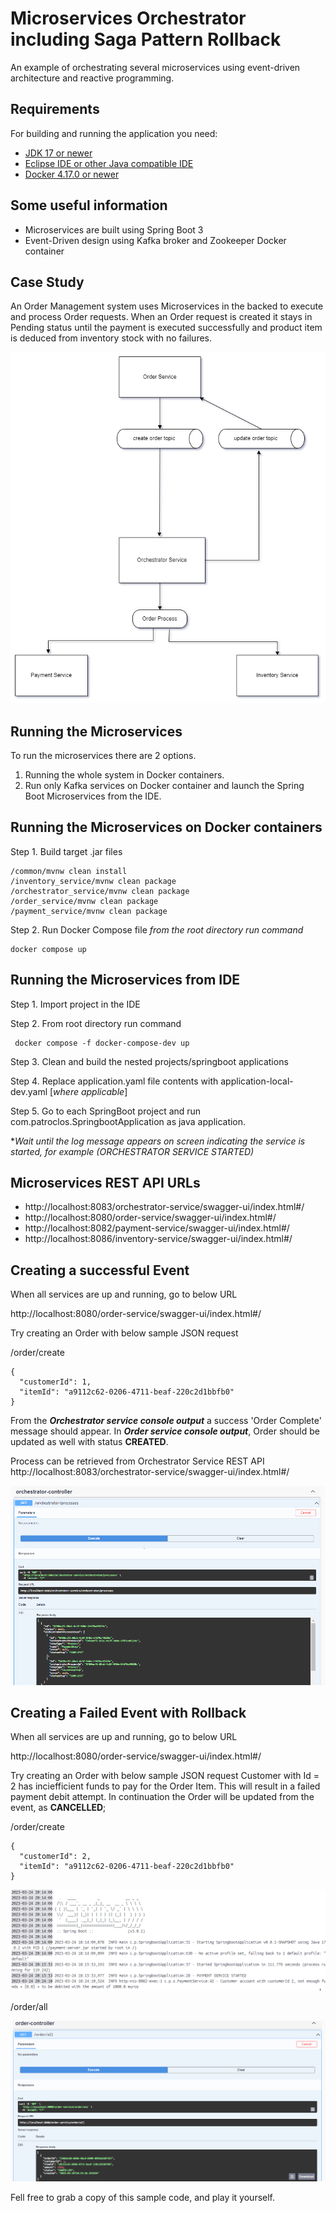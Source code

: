 
# Microservices Orchestrator including Saga Pattern Rollback

An example of orchestrating several microservices using event-driven architecture and reactive programming.


## Requirements

For building and running the application you need:

-   [JDK 17 or newer](https://www.oracle.com/java/technologies/javase/jdk17-archive-downloads.html)
-  [Eclipse IDE or other Java compatible IDE](https://www.eclipse.org/ide/)
- [Docker 4.17.0 or newer ](https://www.docker.com/products/docker-desktop/)

## Some useful information

 - Microservices are built using Spring Boot 3 
 - Event-Driven design using Kafka broker and Zookeeper Docker container

## Case Study

An Order Management system uses Microservices in the backed to execute and process Order requests. When an Order request is created it stays in Pending status until the payment is executed successfully and product item is deduced from inventory stock with no failures.

![enter image description here](/images/uml.png)

## Running the Microservices

To run the microservices there are 2 options. 

 1. Running the whole system in Docker containers. 
 2. Run only Kafka services on Docker container and launch the Spring Boot
    Microservices from the IDE.

## Running the Microservices on Docker containers

Step 1. Build target .jar files

    /common/mvnw clean install
    /inventory_service/mvnw clean package
    /orchestrator_service/mvnw clean package
    /order_service/mvnw clean package
    /payment_service/mvnw clean package

Step 2. Run Docker Compose file
*from the root directory run command* 

    docker compose up


## Running the Microservices from IDE 

Step 1. Import project in the IDE 

Step 2. From root directory run command

     docker compose -f docker-compose-dev up
 
Step 3. Clean and build the nested projects/springboot applications 
 
Step 4. Replace application.yaml file contents with application-local-dev.yaml [*where applicable*]

Step 5. Go to each SpringBoot project and run com.patroclos.SpringbootApplication as java application.

**Wait until the log message appears on screen indicating the service is started, for example (ORCHESTRATOR SERVICE STARTED)*

## Microservices REST API URLs

 - http://localhost:8083/orchestrator-service/swagger-ui/index.html#/
 - http://localhost:8080/order-service/swagger-ui/index.html#/   
 - http://localhost:8082/payment-service/swagger-ui/index.html#/
 - http://localhost:8086/inventory-service/swagger-ui/index.html#/

## Creating a successful Event

When all services are up and running, go to below URL

http://localhost:8080/order-service/swagger-ui/index.html#/

Try creating an Order with below sample JSON request

/order/create

    {
      "customerId": 1,
      "itemId": "a9112c62-0206-4711-beaf-220c2d1bbfb0"
    }

From the ***Orchestrator service console output*** a success 'Order Complete' message should appear. In   ***Order service console output***, Order should be updated as well with status **CREATED**.

Process can be retrieved from Orchestrator Service REST API
 http://localhost:8083/orchestrator-service/swagger-ui/index.html#/

![enter image description here](/images/orchestrator-swagger-complete.PNG)

## Creating a Failed Event with Rollback

When all services are up and running, go to below URL

http://localhost:8080/order-service/swagger-ui/index.html#/

Try creating an Order with below sample JSON request
Customer with Id = 2 has inciefficient funds to pay for the Order Item.
This will result in a failed payment debit attempt. In continuation the Order will be updated from the event, as **CANCELLED**;

/order/create

    {
      "customerId": 2,
      "itemId": "a9112c62-0206-4711-beaf-220c2d1bbfb0"
    }


![enter image description here](/images/notnoughfunds.PNG)

/order/all

![enter image description here](/images/ordercancelled.PNG)

Fell free to grab a copy of this sample code, and play it yourself.
